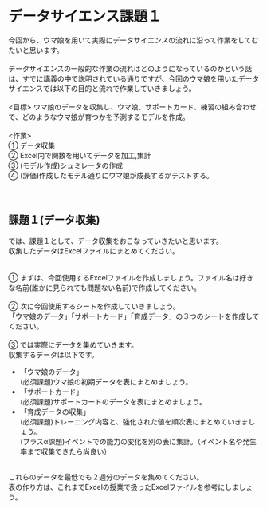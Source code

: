 # データサイエンス課題１

今回から、ウマ娘を用いて実際にデータサイエンスの流れに沿って作業をしてむたいと思います。<br>
<br>
データサイエンスの一般的な作業の流れはどのようになっているのかという話は、すでに講義の中で説明されている通りですが、今回のウマ娘を用いたデータサイエンスでは以下の目的と流れで作業していきましょう。<br>
<br>
<目標>
ウマ娘のデータを収集し、ウマ娘、サポートカード、練習の組み合わせで、どのようなウマ娘が育つかを予測するモデルを作成。
<br>
<br>
<作業>
<br>
① データ収集
<br>
② Excel内で関数を用いてデータを加工,集計
<br>
③ (モデル作成)シュミレータの作成
<br>
④ (評価)作成したモデル通りにウマ娘が成長するかテストする。<br>
<br>
<br>

## 課題１(データ収集)

では、課題１として、データ収集をおこなっていきたいと思います。<br>
収集したデータはExcelファイルにまとめてください。<br><br><br>
① まずは、今回使用するExcelファイルを作成しましょう。ファイル名は好きな名前(誰かに見られても問題ない名前)で作成してください。<br><br>
② 次に今回使用するシートを作成していきましょう。<br>
「ウマ娘のデータ」「サポートカード」「育成データ」の３つのシートを作成してください。<br><br>
③ では実際にデータを集めていきます。<br>
収集するデータは以下です。<br>
- 「ウマ娘のデータ」<br>
    (必須課題)ウマ娘の初期データを表にまとめましょう。<br>
- 「サポートカード」<br>
    (必須課題)サポートカードのデータを表にまとめましょう。<br>
- 「育成データの収集」<br>
    (必須課題)トレーニング内容と、強化された値を順次表にまとめていきましょう。<br>
    (プラスα課題)イベントでの能力の変化を別の表に集計。（イベント名や発生率まで収集できたら尚良い）<br>
<br>
これらのデータを最低でも２週分のデータを集めてください。<br>
表の作り方は、これまでExcelの授業で扱ったExcelファイルを参考にしましょう。 <br>


